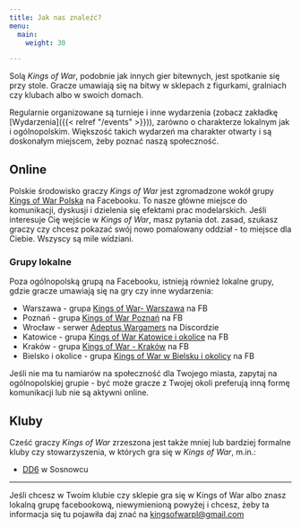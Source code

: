 ```yaml
---
title: Jak nas znaleźć?
menu:
  main:
    weight: 30

---
```

Solą _Kings of War_, podobnie jak innych gier bitewnych, jest spotkanie się przy stole.  Gracze umawiają się na bitwy w sklepach z figurkami, gralniach czy klubach albo w swoich domach.

Regularnie organizowane są turnieje i inne wydarzenia (zobacz zakładkę [Wydarzenia]({{< relref "/events" >}})), zarówno o charakterze lokalnym jak i ogólnopolskim. Większość takich wydarzeń ma charakter otwarty i są doskonałym miejscem, żeby poznać naszą społeczność.

## Online

Polskie środowisko graczy _Kings of War_ jest zgromadzone wokół grupy [Kings of War Polska](https://www.facebook.com/groups/kowpl/?multi_permalinks=2813396378956040&notif_id=1638813248281271&notif_t=feedback_reaction_generic&ref=notif) na Facebooku. To nasze główne miejsce do komunikacji, dyskusji i dzielenia się efektami prac modelarskich. Jeśli interesuje Cię wejście w _Kings of War_, masz pytania dot. zasad, szukasz graczy czy chcesz pokazać swój nowo pomalowany oddział - to miejsce dla Ciebie. Wszyscy są mile widziani.

### Grupy lokalne

Poza ogólnopolską grupą na Facebooku, istnieją również lokalne grupy, gdzie gracze umawiają się na gry czy inne wydarzenia:

* Warszawa - grupa [Kings of War- Warszawa](https://www.facebook.com/groups/1861208634189288/) na FB
* Poznań - grupa [Kings of War Poznań](https://www.facebook.com/groups/1992005647516074) na FB
* Wrocław - serwer [Adeptus Wargamers](https://discord.gg/Vmrac2u) na Discordzie
* Katowice - grupa [Kings of War Katowice i okolice](https://www.facebook.com/groups/719529918532636) na FB
* Kraków - grupa [Kings of War - Kraków](https://www.facebook.com/groups/780558965610618) na FB
* Bielsko i okolice - grupa [Kings of War w Bielsku i okolicy](https://www.facebook.com/groups/297309181168459/) na FB 

Jeśli nie ma tu namiarów na społeczność dla Twojego miasta, zapytaj na ogólnopolskiej grupie - być może gracze z Twojej okoli preferują inną formę komunikacji lub nie są aktywni online.

## Kluby

Cześć graczy _Kings of War_ zrzeszona jest także mniej lub bardziej formalne kluby czy stowarzyszenia, w których gra się w _Kings of War_, m.in.:

* [DD6](https://www.facebook.com/DD6-103339368838631) w Sosnowcu

***

Jeśli chcesz w Twoim klubie czy sklepie gra się w Kings of War albo znasz lokalną grupę facebookową, niewymienioną powyżej i chcesz, żeby ta informacja się tu pojawiła daj znać na [kingsofwarpl@gmail.com](mailto:kingsofwarpl@gmail.com)
